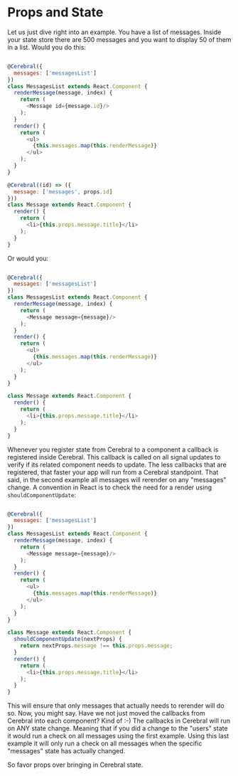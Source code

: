 # Props and State

Let us just dive right into an example. You have a list of messages. Inside your state store there are 500 messages and you want to display 50 of them in a list. Would you do this:

```javascript

@Cerebral({
  messages: ['messagesList']
})
class MessagesList extends React.Component {
  renderMessage(message, index) {
    return (
      <Message id={message.id}/>
    );
  }
  render() {
    return (
      <ul>
        {this.messages.map(this.renderMessage)}
      </ul>
    );
  }
}

@Cerebral((id) => ({
  message: ['messages', props.id]
}))
class Message extends React.Component {
  render() {
    return (
      <li>{this.props.message.title}</li>
    );
  }
}
```

Or would you:

```javascript

@Cerebral({
  messages: ['messagesList']
})
class MessagesList extends React.Component {
  renderMessage(message, index) {
    return (
      <Message message={message}/>
    );
  }
  render() {
    return (
      <ul>
        {this.messages.map(this.renderMessage)}
      </ul>
    );
  }
}

class Message extends React.Component {
  render() {
    return (
      <li>{this.props.message.title}</li>
    );    
  }
}
```

Whenever you register state from Cerebral to a component a callback is registered inside Cerebral. This callback is called on all signal updates to verify if its related component needs to update. The less callbacks that are registered, that faster your app will run from a Cerebral standpoint. That said, in the second example all messages will rerender on any "messages" change. A convention in React is to check the need for a render using `shouldComponentUpdate`:

```javascript

@Cerebral({
  messages: ['messagesList']
})
class MessagesList extends React.Component {
  renderMessage(message, index) {
    return (
      <Message message={message}/>
    );
  }
  render() {
    return (
      <ul>
        {this.messages.map(this.renderMessage)}
      </ul>
    );
  }
}

class Message extends React.Component {
  shouldComponentUpdate(nextProps) {
    return nextProps.message !== this.props.message;
  }
  render() {
    return (
      <li>{this.props.message.title}</li>
    );    
  }
}
```

This will ensure that only messages that actually needs to rerender will do so. Now, you might say. Have we not just moved the callbacks from Cerebral into each component? Kind of :-) The callbacks in Cerebral will run on ANY state change. Meaning that if you did a change to the "users" state it would run a check on all messages using the first example. Using this last example it will only run a check on all messages when the specific "messages" state has actually changed.

So favor props over bringing in Cerebral state.
